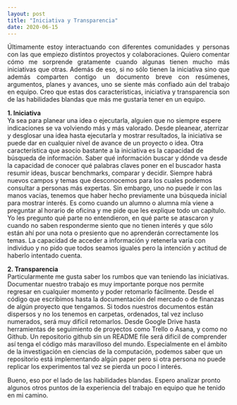 ```yaml
---
layout: post
title: "Iniciativa y Transparencia"
date: 2020-06-15
---
```

<p align="justify">
Últimamente estoy interactuando con diferentes comunidades y personas con las que empiezo distintos proyectos y colaboraciones. Quiero comentar cómo me sorprende gratamente cuando algunas tienen mucho más iniciativas que otras. Además de eso, si no sólo tienen la iniciativa sino que además comparten contigo un documento breve con resúmenes, argumentos, planes y avances, uno se siente más confiado aún del trabajo en equipo. Creo que estas dos características, iniciativa y transparencia son de las habilidades blandas que más me gustaría tener en un equipo. <br/>

<b>1. Iniciativa</b><br/>
Ya sea para planear una idea o ejecutarla, alguien que no siempre espere indicaciones se va volviendo más y más valorado. Desde pleanear, aterrizar y desglosar una idea hasta ejecutarla y mostrar resultados, la iniciativa se puede dar en cualquier nivel de avance de un proyecto o idea. Otra característica que asocio bastante a la iniciativa es la capacidad de búsqueda de información. Saber qué información buscar y dónde va desde la capacidad de conocer qué palabras claves poner en el buscador hasta resumir ideas, buscar benchmarks, comparar y decidir. Siempre habrá nuevos campos y temas que desconocemos para los cuales podemos consultar a personas más expertas. Sin embargo, uno no puede ir con las manos vacías, tenemos que haber hecho previamente una búsqueda inicial para mostrar interés. Es como cuando un alumno o alumna mía viene a preguntar al horario de oficina y me pide que les explique todo un capítulo. Yo les pregunto qué parte no entendieron, en qué parte se atascaron y cuando no saben responderme siento que no tienen interés y que sólo están ahí por una nota o presiento que no aprenderán correctamente los temas. La capacidad de acceder a información y retenerla varía con individuo y no pido que todos seamos iguales pero la intención y actitud de haberlo intentado cuenta.<br/>

<b>2. Transparencia</b><br/>
Particularmente me gusta saber los rumbos que van teniendo las iniciativas. Documentar nuestro trabajo es muy importante porque nos permite regresar en cualquier momento y poder retomarlo fácilmente. Desde el código que escribimos hasta la documentación del mercado o de finanzas de algún proyecto que tengamos. Si todos nuestros documentos están dispersos y no los tenemos en carpetas, ordenados, tal vez incluso numerados, será muy difícil retomarlos. Desde Google Drive hasta herramientas de seguimiento de proyectos como Trello o Asana, y como no Github. Un repositorio github sin un README file será difícil de comprender así tenga el código más maravilloso del mundo. Especialmente en el ámbito de la investigación en ciencias de la computación, podemos saber que un repositorio está implementando algún paper pero si otra persona no puede replicar los experimentos tal vez se pierda un poco l interés.<br/>

Bueno, eso por el lado de las habilidades blandas. Espero analizar pronto algunos otros puntos de la experiencia del trabajo en equipo que he tenido en mi camino.<br/>

</p>
